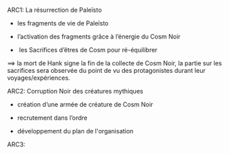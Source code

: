 ARC1: La résurrection de Paleïsto

- les fragments de vie de Paleïsto
    
- l’activation des fragments grâce à l’énergie du Cosm Noir
    
-  les Sacrifices d’êtres de Cosm pour ré-équilibrer
    

==> la mort de Hank signe la fin de la collecte de Cosm Noir, la partie sur les sacrifices sera observée du point de vu des protagonistes durant leur voyages/expériences.

  

ARC2: Corruption Noir des créatures mythiques

- création d’une armée de créature de Cosm Noir
    
- recrutement dans l’ordre 
    
- développement du plan de l'organisation
    

  

ARC3: